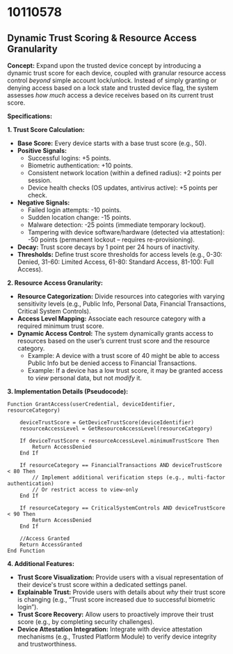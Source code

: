 # 10110578

## Dynamic Trust Scoring & Resource Access Granularity

**Concept:** Expand upon the trusted device concept by introducing a dynamic trust score for each device, coupled with granular resource access control *beyond* simple account lock/unlock. Instead of simply granting or denying access based on a lock state and trusted device flag, the system assesses *how much* access a device receives based on its current trust score.

**Specifications:**

**1. Trust Score Calculation:**

*   **Base Score:** Every device starts with a base trust score (e.g., 50).
*   **Positive Signals:**
    *   Successful logins: +5 points.
    *   Biometric authentication: +10 points.
    *   Consistent network location (within a defined radius): +2 points per session.
    *   Device health checks (OS updates, antivirus active): +5 points per check.
*   **Negative Signals:**
    *   Failed login attempts: -10 points.
    *   Sudden location change: -15 points.
    *   Malware detection: -25 points (immediate temporary lockout).
    *   Tampering with device software/hardware (detected via attestation): -50 points (permanent lockout – requires re-provisioning).
*   **Decay:** Trust score decays by 1 point per 24 hours of inactivity.
*   **Thresholds:** Define trust score thresholds for access levels (e.g., 0-30: Denied, 31-60: Limited Access, 61-80: Standard Access, 81-100: Full Access).

**2. Resource Access Granularity:**

*   **Resource Categorization:**  Divide resources into categories with varying sensitivity levels (e.g., Public Info, Personal Data, Financial Transactions, Critical System Controls).
*   **Access Level Mapping:** Associate each resource category with a required minimum trust score.
*   **Dynamic Access Control:** The system dynamically grants access to resources based on the user’s current trust score and the resource category. 
    *   Example: A device with a trust score of 40 might be able to access Public Info but be denied access to Financial Transactions.
    *   Example: If a device has a low trust score, it may be granted access to *view* personal data, but not *modify* it.

**3.  Implementation Details (Pseudocode):**

```
Function GrantAccess(userCredential, deviceIdentifier, resourceCategory)

    deviceTrustScore = GetDeviceTrustScore(deviceIdentifier)
    resourceAccessLevel = GetResourceAccessLevel(resourceCategory)

    If deviceTrustScore < resourceAccessLevel.minimumTrustScore Then
        Return AccessDenied
    End If

    If resourceCategory == FinancialTransactions AND deviceTrustScore < 80 Then
        // Implement additional verification steps (e.g., multi-factor authentication)
        // Or restrict access to view-only
    End If

    If resourceCategory == CriticalSystemControls AND deviceTrustScore < 90 Then
        Return AccessDenied
    End If

    //Access Granted
    Return AccessGranted
End Function
```

**4.  Additional Features:**

*   **Trust Score Visualization:** Provide users with a visual representation of their device's trust score within a dedicated settings panel.
*   **Explainable Trust:** Provide users with details about *why* their trust score is changing (e.g., “Trust score increased due to successful biometric login”).
*   **Trust Score Recovery:**  Allow users to proactively improve their trust score (e.g., by completing security challenges).
*   **Device Attestation Integration:** Integrate with device attestation mechanisms (e.g., Trusted Platform Module) to verify device integrity and trustworthiness.